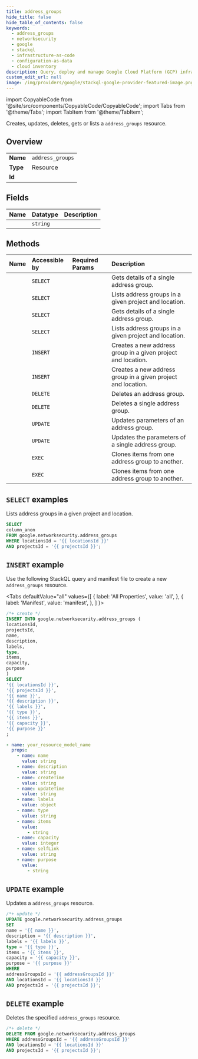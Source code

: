 ```yaml
---
title: address_groups
hide_title: false
hide_table_of_contents: false
keywords:
  - address_groups
  - networksecurity
  - google
  - stackql
  - infrastructure-as-code
  - configuration-as-data
  - cloud inventory
description: Query, deploy and manage Google Cloud Platform (GCP) infrastructure and resources using SQL
custom_edit_url: null
image: /img/providers/google/stackql-google-provider-featured-image.png
---
```


import CopyableCode from '@site/src/components/CopyableCode/CopyableCode';
import Tabs from '@theme/Tabs';
import TabItem from '@theme/TabItem';

Creates, updates, deletes, gets or lists a <code>address_groups</code> resource.

## Overview
<table><tbody>
<tr><td><b>Name</b></td><td><code>address_groups</code></td></tr>
<tr><td><b>Type</b></td><td>Resource</td></tr>
<tr><td><b>Id</b></td><td><CopyableCode code="google.networksecurity.address_groups" /></td></tr>
</tbody></table>

## Fields
| Name | Datatype | Description |
|:-----|:---------|:------------|
| <CopyableCode code="column_anon" /> | `string` |  |

## Methods
| Name | Accessible by | Required Params | Description |
|:-----|:--------------|:----------------|:------------|
| <CopyableCode code="organizations_locations_address_groups_get" /> | `SELECT` | <CopyableCode code="addressGroupsId, locationsId, organizationsId" /> | Gets details of a single address group. |
| <CopyableCode code="organizations_locations_address_groups_list" /> | `SELECT` | <CopyableCode code="locationsId, organizationsId" /> | Lists address groups in a given project and location. |
| <CopyableCode code="projects_locations_address_groups_get" /> | `SELECT` | <CopyableCode code="addressGroupsId, locationsId, projectsId" /> | Gets details of a single address group. |
| <CopyableCode code="projects_locations_address_groups_list" /> | `SELECT` | <CopyableCode code="locationsId, projectsId" /> | Lists address groups in a given project and location. |
| <CopyableCode code="organizations_locations_address_groups_create" /> | `INSERT` | <CopyableCode code="locationsId, organizationsId" /> | Creates a new address group in a given project and location. |
| <CopyableCode code="projects_locations_address_groups_create" /> | `INSERT` | <CopyableCode code="locationsId, projectsId" /> | Creates a new address group in a given project and location. |
| <CopyableCode code="organizations_locations_address_groups_delete" /> | `DELETE` | <CopyableCode code="addressGroupsId, locationsId, organizationsId" /> | Deletes an address group. |
| <CopyableCode code="projects_locations_address_groups_delete" /> | `DELETE` | <CopyableCode code="addressGroupsId, locationsId, projectsId" /> | Deletes a single address group. |
| <CopyableCode code="organizations_locations_address_groups_patch" /> | `UPDATE` | <CopyableCode code="addressGroupsId, locationsId, organizationsId" /> | Updates parameters of an address group. |
| <CopyableCode code="projects_locations_address_groups_patch" /> | `UPDATE` | <CopyableCode code="addressGroupsId, locationsId, projectsId" /> | Updates the parameters of a single address group. |
| <CopyableCode code="organizations_locations_address_groups_clone_items" /> | `EXEC` | <CopyableCode code="addressGroupsId, locationsId, organizationsId" /> | Clones items from one address group to another. |
| <CopyableCode code="projects_locations_address_groups_clone_items" /> | `EXEC` | <CopyableCode code="addressGroupsId, locationsId, projectsId" /> | Clones items from one address group to another. |

## `SELECT` examples

Lists address groups in a given project and location.

```sql
SELECT
column_anon
FROM google.networksecurity.address_groups
WHERE locationsId = '{{ locationsId }}'
AND projectsId = '{{ projectsId }}';
```

## `INSERT` example

Use the following StackQL query and manifest file to create a new <code>address_groups</code> resource.

<Tabs
    defaultValue="all"
    values={[
        { label: 'All Properties', value: 'all', },
        { label: 'Manifest', value: 'manifest', },
    ]
}>
<TabItem value="all">

```sql
/*+ create */
INSERT INTO google.networksecurity.address_groups (
locationsId,
projectsId,
name,
description,
labels,
type,
items,
capacity,
purpose
)
SELECT 
'{{ locationsId }}',
'{{ projectsId }}',
'{{ name }}',
'{{ description }}',
'{{ labels }}',
'{{ type }}',
'{{ items }}',
'{{ capacity }}',
'{{ purpose }}'
;
```
</TabItem>
<TabItem value="manifest">

```yaml
- name: your_resource_model_name
  props:
    - name: name
      value: string
    - name: description
      value: string
    - name: createTime
      value: string
    - name: updateTime
      value: string
    - name: labels
      value: object
    - name: type
      value: string
    - name: items
      value:
        - string
    - name: capacity
      value: integer
    - name: selfLink
      value: string
    - name: purpose
      value:
        - string

```
</TabItem>
</Tabs>

## `UPDATE` example

Updates a <code>address_groups</code> resource.

```sql
/*+ update */
UPDATE google.networksecurity.address_groups
SET 
name = '{{ name }}',
description = '{{ description }}',
labels = '{{ labels }}',
type = '{{ type }}',
items = '{{ items }}',
capacity = '{{ capacity }}',
purpose = '{{ purpose }}'
WHERE 
addressGroupsId = '{{ addressGroupsId }}'
AND locationsId = '{{ locationsId }}'
AND projectsId = '{{ projectsId }}';
```

## `DELETE` example

Deletes the specified <code>address_groups</code> resource.

```sql
/*+ delete */
DELETE FROM google.networksecurity.address_groups
WHERE addressGroupsId = '{{ addressGroupsId }}'
AND locationsId = '{{ locationsId }}'
AND projectsId = '{{ projectsId }}';
```
